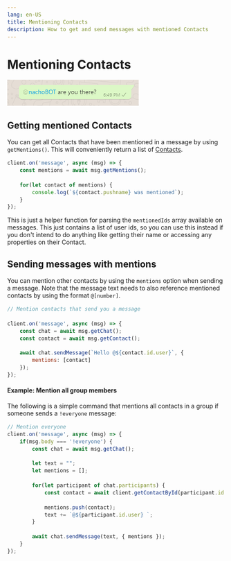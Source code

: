 ```yaml
---
lang: en-US
title: Mentioning Contacts
description: How to get and send messages with mentioned Contacts
---
```


# Mentioning Contacts
![Example of message with a mentioned Contact](./images/mentions.png)

## Getting mentioned Contacts

You can get all Contacts that have been mentioned in a message by using `getMentions()`. This will conveniently return a list of [Contacts](https://docs.wwebjs.dev/Contact.html).

```javascript
client.on('message', async (msg) => {
    const mentions = await msg.getMentions();
    
    for(let contact of mentions) {
        console.log(`${contact.pushname} was mentioned`);
    }
});
```

This is just a helper function for parsing the `mentionedIds` array available on messages. This just contains a list of user ids, so you can use this instead if you don't intend to do anything like getting their name or accessing any properties on their Contact.

## Sending messages with mentions

You can mention other contacts by using the `mentions` option when sending a message. Note that the message text needs to also reference mentioned contacts by using the format `@[number]`.

```javascript
// Mention contacts that send you a message

client.on('message', async (msg) => {
    const chat = await msg.getChat();
    const contact = await msg.getContact();
    
    await chat.sendMessage(`Hello @${contact.id.user}`, {
        mentions: [contact]
    });
});
```

#### Example: Mention all group members

The following is a simple command that mentions all contacts in a group if someone sends a `!everyone` message:

```javascript
// Mention everyone
client.on('message', async (msg) => {
    if(msg.body === '!everyone') {
        const chat = await msg.getChat();
        
        let text = "";
        let mentions = [];

        for(let participant of chat.participants) {
            const contact = await client.getContactById(participant.id._serialized);
            
            mentions.push(contact);
            text += `@${participant.id.user} `;
        }

        await chat.sendMessage(text, { mentions });
    }
});
```

